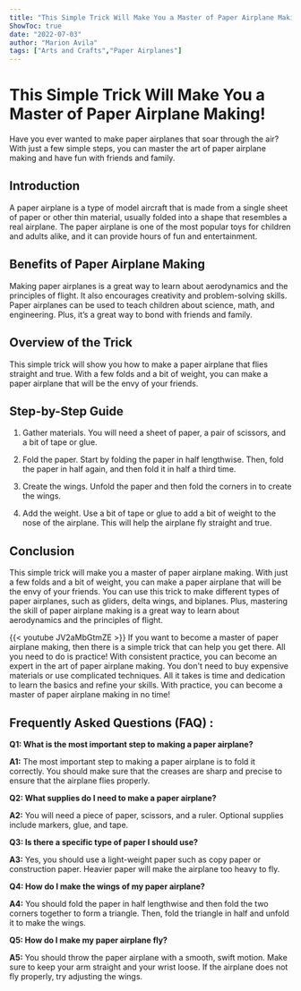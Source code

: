 ```yaml
---
title: "This Simple Trick Will Make You a Master of Paper Airplane Making!"
ShowToc: true 
date: "2022-07-03"
author: "Marion Avila" 
tags: ["Arts and Crafts","Paper Airplanes"]
---
```

# This Simple Trick Will Make You a Master of Paper Airplane Making!

Have you ever wanted to make paper airplanes that soar through the air? With just a few simple steps, you can master the art of paper airplane making and have fun with friends and family.

## Introduction 

A paper airplane is a type of model aircraft that is made from a single sheet of paper or other thin material, usually folded into a shape that resembles a real airplane. The paper airplane is one of the most popular toys for children and adults alike, and it can provide hours of fun and entertainment.

## Benefits of Paper Airplane Making

Making paper airplanes is a great way to learn about aerodynamics and the principles of flight. It also encourages creativity and problem-solving skills. Paper airplanes can be used to teach children about science, math, and engineering. Plus, it’s a great way to bond with friends and family.

## Overview of the Trick

This simple trick will show you how to make a paper airplane that flies straight and true. With a few folds and a bit of weight, you can make a paper airplane that will be the envy of your friends.

## Step-by-Step Guide

1. Gather materials. You will need a sheet of paper, a pair of scissors, and a bit of tape or glue.

2. Fold the paper. Start by folding the paper in half lengthwise. Then, fold the paper in half again, and then fold it in half a third time.

3. Create the wings. Unfold the paper and then fold the corners in to create the wings.

4. Add the weight. Use a bit of tape or glue to add a bit of weight to the nose of the airplane. This will help the airplane fly straight and true.

## Conclusion

This simple trick will make you a master of paper airplane making. With just a few folds and a bit of weight, you can make a paper airplane that will be the envy of your friends. You can use this trick to make different types of paper airplanes, such as gliders, delta wings, and biplanes. Plus, mastering the skill of paper airplane making is a great way to learn about aerodynamics and the principles of flight.

{{< youtube JV2aMbGtmZE >}} 
If you want to become a master of paper airplane making, then there is a simple trick that can help you get there. All you need to do is practice! With consistent practice, you can become an expert in the art of paper airplane making. You don't need to buy expensive materials or use complicated techniques. All it takes is time and dedication to learn the basics and refine your skills. With practice, you can become a master of paper airplane making in no time!

## Frequently Asked Questions (FAQ) :
**Q1: What is the most important step to making a paper airplane?**

**A1:** The most important step to making a paper airplane is to fold it correctly. You should make sure that the creases are sharp and precise to ensure that the airplane flies properly.

**Q2: What supplies do I need to make a paper airplane?**

**A2:** You will need a piece of paper, scissors, and a ruler. Optional supplies include markers, glue, and tape.

**Q3: Is there a specific type of paper I should use?**

**A3:** Yes, you should use a light-weight paper such as copy paper or construction paper. Heavier paper will make the airplane too heavy to fly.

**Q4: How do I make the wings of my paper airplane?**

**A4:** You should fold the paper in half lengthwise and then fold the two corners together to form a triangle. Then, fold the triangle in half and unfold it to make the wings.

**Q5: How do I make my paper airplane fly?**

**A5:** You should throw the paper airplane with a smooth, swift motion. Make sure to keep your arm straight and your wrist loose. If the airplane does not fly properly, try adjusting the wings.





